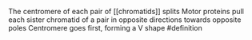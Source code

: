 The centromere of each pair of [[chromatids]] splits
Motor proteins pull each sister chromatid of a pair in opposite directions towards opposite poles
Centromere goes first, forming a V shape
#definition